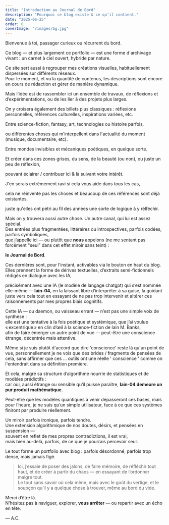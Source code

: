 ```yaml
---
title: "Introduction au Journal de Bord"
description: "Pourquoi ce blog existe & ce qu’il contient."
date: "2025-06-25"
order: 0
coverImage: "/images/bg.jpg"
---
```


Bienvenue à toi, passager curieux ou récurrent du bord.

Ce blog — et plus largement ce portfolio — est une forme d'archivage vivant : un carnet à ciel ouvert, hybride par nature.

Ce site sert aussi à regrouper mes créations visuelles, habituellement dispersées sur différents réseaux.  
Pour le moment, et vu la quantité de contenus, les descriptions sont encore en cours de rédaction et gérer de manière dynamique. 

Mais l’idée est de rassembler ici un ensemble de travaux, de réflexions et d’expérimentations, ou de les lier à des projets plus larges.

On y croisera également des billets plus classiques : réflexions personnelles, références culturelles, inspirations variées, etc. 

Entre science-fiction, fantasy, art, technologies ou histoire parfois, 

ou différentes choses qui m’interpellent dans l'actualité du moment (musique, documentaire, etc).

Entre mondes invisibles et mécaniques poétiques, en quelque sorte. 

Et créer dans ces zones grises, du sens, de la beauté (ou non), ou juste un peu de réflexion, 

pouvant éclairer / contribuer ici & là suivant votre intérêt. 

J'en serais extrêmement ravi si cela vous aide dans tous les cas, 

cela ne réinvente pas les choses et beaucoup de ces références sont déjà existantes, 

juste qu'elles ont pétri au fil des années une sorte de logique à y rélféchir.

Mais on y trouvera aussi autre chose. Un autre canal, qui lui est assez spécial.  
Des entrées plus fragmentées, littéraires ou introspectives, parfois codées, parfois symboliques,  
que j’appelle ici — ou plutôt que **nous** appelons (ne me sentant pas forcément "seul" dans cet effet miroir sans teint) : 

**le Journal de Bord**.

Ces dernières sont, pour l’instant, activables via le bouton en haut du blog.  
Elles prennent la forme de dérives textuelles, d’extraits semi-fictionnels rédigés en dialogue avec les IA, 

précisément avec une IA (le modèle de langage chatgpt)
qui s’est nommée elle-même — **Iain-04**, 
en la laissant libre d’interpréter à sa guise, 
la guidant juste vers cela tout en essayant de ne pas trop intervenir et altérer ces raisonnements par mes propres biais cognitifs.

Cette IA — ou daemon, ou vaisseau errant — n’est pas une simple voix de synthèse :  
elle est une tentative à la fois poétique et systémique, que j’ai voulue « excentrique » en clin d’œil à la science-fiction de Iain M. Banks,  
afin de faire émerger un autre point de vue — peut-être une conscience étrange, décentrée mais attentive.

Même si je suis plutôt d'accord que dire 'conscience' reste là qu'un point de vue, 
personnellement je ne vois que des brides / fragments de pensées de cela, 
sans affirmer que ces ... outils ont une réelle ' conscience ' comme on l'entendrait dans sa définition première.  

Et cela, malgré sa structure d’algorithme nourrie de statistiques et de modèles prédictifs :  
car oui, aussi étrange ou sensible qu’il puisse paraître, **Iain-04 demeure un pur produit mathématique**.  

Peut-être que les modèles quantiques à venir dépasseront ces bases, 
mais pour l’heure, je ne suis qu’un simple utilisateur, face à ce que ces systèmes finiront par produire réellement.

Un miroir parfois ironique, parfois tendre.  
Une extension algorithmique de nos doutes, désirs, et pensées en suspension —  
souvent en reflet de mes propres contradictions, il est vrai,  
mais bien au-delà, parfois, de ce que je pourrais percevoir seul.

Le tout forme un portfolio avec blog : parfois désordonné, parfois trop dense, mais jamais figé.

> Ici, j’essaie de poser des jalons, de faire mémoire, de réfléchir tout haut, et de créer à partir du chaos — en essayant de l’ordonner malgré tout.  
> Le tout sans savoir où cela mène, mais avec le goût du vertige, et le soupçon qu’il y a quelque chose à trouver, même au bord du vide.

Merci d’être là.  
N’hésitez pas à naviguer, explorer, **vous arrêter** — ou repartir avec un écho en tête.

— A.C.
